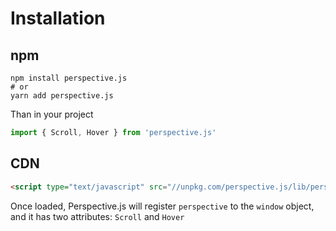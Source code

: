 # Installation
## npm
```shell
npm install perspective.js
# or
yarn add perspective.js
```

Than in your project
```javascript
import { Scroll, Hover } from 'perspective.js'
```

## CDN
```html
<script type="text/javascript" src="//unpkg.com/perspective.js/lib/perspective.js"></script>
```
Once loaded, Perspective.js will register `perspective` to the `window` object, and it has two attributes: `Scroll` and `Hover`
